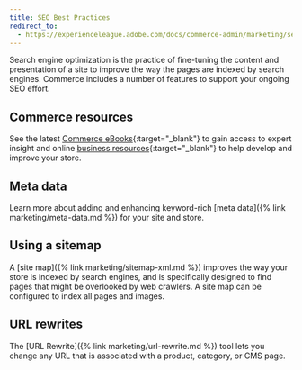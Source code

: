 ```yaml
---
title: SEO Best Practices
redirect_to:
  - https://experienceleague.adobe.com/docs/commerce-admin/marketing/seo/seo-overview.html
---
```


Search engine optimization is the practice of fine-tuning the content and presentation of a site to improve the way the pages are indexed by search engines. Commerce includes a number of features to support your ongoing SEO effort.

## Commerce resources

See the latest [Commerce eBooks][2]{:target="_blank"} to gain access to expert insight and online [business resources][1]{:target="_blank"} to help develop and improve your store.

## Meta data

Learn more about adding and enhancing keyword-rich [meta data]({% link marketing/meta-data.md %}) for your site and store.

## Using a sitemap

A [site map]({% link marketing/sitemap-xml.md %}) improves the way your store is indexed by search engines, and is specifically designed to find pages that might be overlooked by web crawlers. A site map can be configured to index all pages and images.

## URL rewrites

The [URL Rewrite]({% link marketing/url-rewrite.md %}) tool lets you change any URL that is associated with a product, category, or CMS page.

[1]: https://business.adobe.com/resources/main.html
[2]: https://magento.com/resources?type=guide
